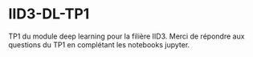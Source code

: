 # IID3-DL-TP1
TP1 du module deep learning pour la filière IID3.
Merci de répondre aux questions du TP1 en complétant les notebooks jupyter.
